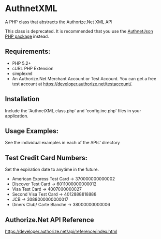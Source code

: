 # AuthnetXML

A PHP class that abstracts the Authorize.Net XML API

This class is deprecated. It is recommended that you use the 
[AuthnetJson PHP package](https://github.com/stymiee/authnetjson) instead.

## Requirements:
- PHP 5.2+
- cURL PHP Extension
- simplexml
- An Authorize.Net Merchant Account or Test Account. You can get a free test account at 
  https://developer.authorize.net/testaccount/.
  
## Installation

Include the 'AuthnetXML.class.php' and 'config.inc.php' files in your application.  

## Usage Examples:
 
See the individual examples in each of the APIs' directory

## Test Credit Card Numbers:

Set the expiration date to anytime in the future.
- American Express Test Card -> 370000000000002
- Discover Test Card         -> 6011000000000012
- Visa Test Card             -> 4007000000027
- Second Visa Test Card      -> 4012888818888
- JCB                        -> 3088000000000017
- Diners Club/ Carte Blanche -> 38000000000006

## Authorize.Net API Reference

https://developer.authorize.net/api/reference/index.html
